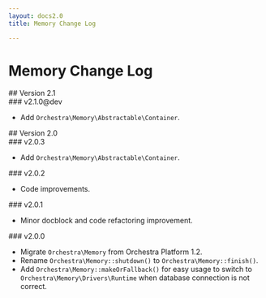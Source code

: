 ```yaml
---
layout: docs2.0
title: Memory Change Log

---
```


# Memory Change Log

<section id="v2.1">
## Version 2.1

<article id="v2.1.0">
### v2.1.0@dev

* Add `Orchestra\Memory\Abstractable\Container`.

</article>

</section>

<section id="v2.0">
## Version 2.0

<article id="v2.0.3">
### v2.0.3

* Add `Orchestra\Memory\Abstractable\Container`.

</article>

<article id="v2.0.2">
### v2.0.2

* Code improvements.

</article>

<article id="v2.0.1">
### v2.0.1

* Minor docblock and code refactoring improvement.

</article>

<article id="v2.0.0">
### v2.0.0

* Migrate `Orchestra\Memory` from Orchestra Platform 1.2.
* Rename `Orchestra\Memory::shutdown()` to `Orchestra\Memory::finish()`.
* Add `Orchestra\Memory::makeOrFallback()` for easy usage to switch to `Orchestra\Memory\Drivers\Runtime` when database connection is not correct.

</article>

</section>
